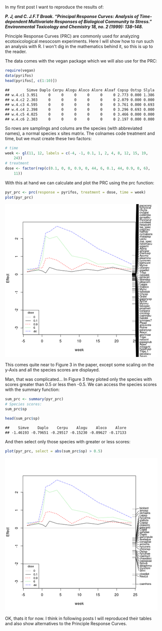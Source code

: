 In my first post I want to reproduce the results of:

***P. J, and C. J.F.T Braak. “Principal Response Curves: Analysis of Time-dependent Multivariate Responses of Biological Community to Stress.” Environmental Toxicology and Chemistry 18, no. 2 (1999): 138–148.***

Principle Response Curves (PRC) are commonly used for analyzing ecotoxicological mesocosm experiments. 
Here I will show how to run such an analysis with R.
I won't dig in the mathematics behind it, so this is up to the reader.


The data comes with the vegan package which we will also use for the PRC:



```r
require(vegan)
data(pyrifos)
head(pyrifos[, c(1:10)])
```

```
##        Simve Daplo Cerpu Alogu Aloco Alore Aloaf Copsp Ostsp Slyla
## w.4.c1 3.951     0     0     0     0     0     0 2.773 0.000 1.386
## w.4.c2 2.303     0     0     0     0     0     0 2.079 0.000 0.000
## w.4.c3 4.595     0     0     0     0     0     0 3.761 0.000 0.693
## w.4.c4 2.398     0     0     0     0     0     0 3.296 0.693 0.000
## w.4.c5 4.025     0     0     0     0     0     0 3.466 0.000 0.000
## w.4.c6 2.303     0     0     0     0     0     0 2.197 0.000 0.000
```




So rows are samplings and colums are the species (with abbreviated names), a normal species x sites matrix.
The colnames code treatment and time, but we must create these two factors:



```r
# time
week <- gl(11, 12, labels = c(-4, -1, 0.1, 1, 2, 4, 8, 12, 15, 19, 
    24))
# treatment
dose <- factor(rep(c(0.1, 0, 0, 0.9, 0, 44, 6, 0.1, 44, 0.9, 0, 6), 
    11))
```





With this at hand we can calculate and plot the PRC using the prc function:


```r
pyr_prc <- prc(response = pyrifos, treatment = dose, time = week)
plot(pyr_prc)
```

![plot of chunk unnamed-chunk-3](figure/unnamed-chunk-3.png) 


This comes quite near to Figure 3 in the paper, except some scaling on the y-Axis and all the species scores are displayed.

Man, that was complicated...
In Figure 3 they ploted only the species with scores greater than 0.5 or less then -0.5.
We can access the species scores with the summary function:



```r
sum_prc <- summary(pyr_prc)
# Species scores:
sum_prc$sp
```





```r
head(sum_prc$sp)
```

```
##    Simve    Daplo    Cerpu    Alogu    Aloco    Alore 
## -1.46193 -0.79651 -0.29517 -0.15230 -0.09627 -0.17133 
```




And then select only those species with greater or less scores:



```r
plot(pyr_prc, select = abs(sum_prc$sp) > 0.5)
```

![plot of chunk unnamed-chunk-6](figure/unnamed-chunk-6.png) 


OK, thats it for now. I think in following posts I will reproduced their tables and also show alternatives to the Principle Response Curves.












